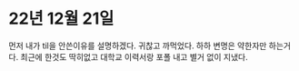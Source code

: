 # 22년 12월 21일
먼저 내가 til을 안쓴이유를 설명하겠다. 귀찮고 까먹었다.
하하 변명은 약한자만 하는거다. 최근에 한것도 딱히없고 대학교 이력서랑 포폴 내고
별거 없이 지냈다.